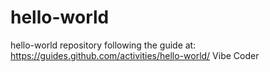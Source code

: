 # hello-world
hello-world repository following the guide at: https://guides.github.com/activities/hello-world/
Vibe Coder
